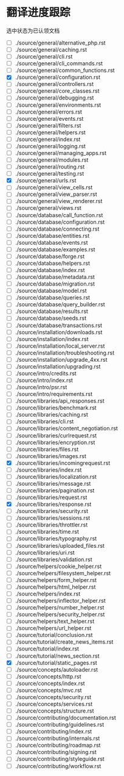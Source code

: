 # 翻译进度跟踪

选中状态为已认领文档

- [ ] ./source/general/alternative_php.rst
- [ ] ./source/general/caching.rst
- [ ] ./source/general/cli.rst
- [ ] ./source/general/cli_commands.rst
- [ ] ./source/general/common_functions.rst
- [x] ./source/general/configuration.rst
- [ ] ./source/general/controllers.rst
- [ ] ./source/general/core_classes.rst
- [ ] ./source/general/debugging.rst
- [ ] ./source/general/environments.rst
- [ ] ./source/general/errors.rst
- [ ] ./source/general/events.rst
- [ ] ./source/general/filters.rst
- [ ] ./source/general/helpers.rst
- [ ] ./source/general/index.rst
- [ ] ./source/general/logging.rst
- [ ] ./source/general/managing_apps.rst
- [ ] ./source/general/modules.rst
- [ ] ./source/general/routing.rst
- [ ] ./source/general/testing.rst
- [x] ./source/general/urls.rst
- [ ] ./source/general/view_cells.rst
- [ ] ./source/general/view_parser.rst
- [ ] ./source/general/view_renderer.rst
- [ ] ./source/general/views.rst
- [ ] ./source/database/call_function.rst
- [ ] ./source/database/configuration.rst
- [ ] ./source/database/connecting.rst
- [ ] ./source/database/entities.rst
- [ ] ./source/database/events.rst
- [ ] ./source/database/examples.rst
- [ ] ./source/database/forge.rst
- [ ] ./source/database/helpers.rst
- [ ] ./source/database/index.rst
- [ ] ./source/database/metadata.rst
- [ ] ./source/database/migration.rst
- [ ] ./source/database/model.rst
- [ ] ./source/database/queries.rst
- [ ] ./source/database/query_builder.rst
- [ ] ./source/database/results.rst
- [ ] ./source/database/seeds.rst
- [ ] ./source/database/transactions.rst
- [ ] ./source/installation/downloads.rst
- [ ] ./source/installation/index.rst
- [ ] ./source/installation/local_server.rst
- [ ] ./source/installation/troubleshooting.rst
- [ ] ./source/installation/upgrade_4xx.rst
- [ ] ./source/installation/upgrading.rst
- [ ] ./source/intro/credits.rst
- [ ] ./source/intro/index.rst
- [ ] ./source/intro/psr.rst
- [ ] ./source/intro/requirements.rst
- [ ] ./source/libraries/api_responses.rst
- [ ] ./source/libraries/benchmark.rst
- [ ] ./source/libraries/caching.rst
- [ ] ./source/libraries/cli.rst
- [ ] ./source/libraries/content_negotiation.rst
- [ ] ./source/libraries/curlrequest.rst
- [ ] ./source/libraries/encryption.rst
- [ ] ./source/libraries/files.rst
- [ ] ./source/libraries/images.rst
- [x] ./source/libraries/incomingrequest.rst
- [ ] ./source/libraries/index.rst
- [ ] ./source/libraries/localization.rst
- [ ] ./source/libraries/message.rst
- [ ] ./source/libraries/pagination.rst
- [ ] ./source/libraries/request.rst
- [x] ./source/libraries/response.rst
- [ ] ./source/libraries/security.rst
- [ ] ./source/libraries/sessions.rst
- [ ] ./source/libraries/throttler.rst
- [ ] ./source/libraries/time.rst
- [ ] ./source/libraries/typography.rst
- [ ] ./source/libraries/uploaded_files.rst
- [ ] ./source/libraries/uri.rst
- [ ] ./source/libraries/validation.rst
- [ ] ./source/helpers/cookie_helper.rst
- [ ] ./source/helpers/filesystem_helper.rst
- [ ] ./source/helpers/form_helper.rst
- [ ] ./source/helpers/html_helper.rst
- [ ] ./source/helpers/index.rst
- [ ] ./source/helpers/inflector_helper.rst
- [ ] ./source/helpers/number_helper.rst
- [ ] ./source/helpers/security_helper.rst
- [ ] ./source/helpers/text_helper.rst
- [ ] ./source/helpers/url_helper.rst
- [ ] ./source/tutorial/conclusion.rst
- [ ] ./source/tutorial/create_news_items.rst
- [ ] ./source/tutorial/index.rst
- [ ] ./source/tutorial/news_section.rst
- [x] ./source/tutorial/static_pages.rst
- [ ] ./source/concepts/autoloader.rst
- [ ] ./source/concepts/http.rst
- [ ] ./source/concepts/index.rst
- [ ] ./source/concepts/mvc.rst
- [ ] ./source/concepts/security.rst
- [ ] ./source/concepts/services.rst
- [ ] ./source/concepts/structure.rst
- [ ] ./source/contributing/documentation.rst
- [ ] ./source/contributing/guidelines.rst
- [ ] ./source/contributing/index.rst
- [ ] ./source/contributing/internals.rst
- [ ] ./source/contributing/roadmap.rst
- [ ] ./source/contributing/signing.rst
- [ ] ./source/contributing/styleguide.rst
- [ ] ./source/contributing/workflow.rst

